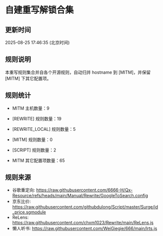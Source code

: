 # 自建重写解锁合集

## 更新时间
2025-08-25 17:46:35 (北京时间)

## 规则说明
本重写规则集合并自各个开源规则，自动归并 hostname 到 [MITM]，并保留 [MITM] 下其它配置项。

## 规则统计
- MITM 主机数量：9
- [REWRITE] 规则数量：19
- [REWRITE_LOCAL] 规则数量：5
- [MITM] 规则数量：0
- [SCRIPT] 规则数量：2

- MITM 其它配置项数量：65

## 规则来源
- 谷歌重定向: https://raw.githubusercontent.com/6666-H/Qx-Resource/refs/heads/main/Manual/Rewrite/GoogleToSearch.config
- 京东比价: https://raw.githubusercontent.com/githubdulong/Script/master/Surge/jd_price.sgmodule
- ReLens: https://raw.githubusercontent.com/chxm1023/Rewrite/main/ReLens.js
- 懒人听书: https://raw.githubusercontent.com/WeiGiegie/666/main/lrts.js

